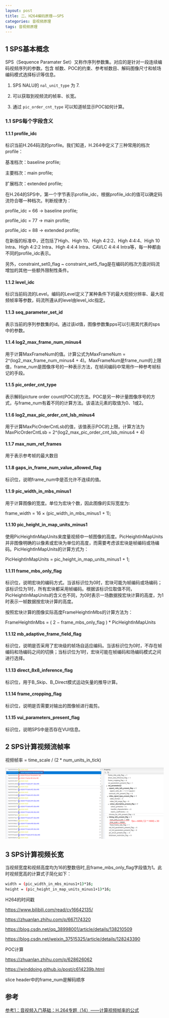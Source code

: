 ```yaml
---
layout: post
title: 二、H264编码原理——SPS
categories: 音视频原理
tags: 音视频原理
---
```


## 1 SPS基本概念

SPS（Sequence Paramater Set）又称作序列参数集。对应的是针对一段连续编码视频序列的参数。包含 帧数、POC的约束、参考帧数目、解码图像尺寸和帧场编码模式选择标识等信息。

1. SPS NALU的 `nal_unit_type` 为 7.

2. 可以获取到视频流的帧率、长宽。

3. 通过 `pic_order_cnt_type` 可以知道帧显示POC如何计算。

### 1.1 SPS每个字段含义

#### 1.1.1 profile_idc

标识当前H.264码流的profile。我们知道，H.264中定义了三种常用的档次profile：

基准档次：baseline profile;

主要档次：main profile;

扩展档次：extended profile;

在H.264的SPS中，第一个字节表示profile_idc，根据profile_idc的值可以确定码流符合哪一种档次。判断规律为：

profile_idc = 66 → baseline profile;

profile_idc = 77 → main profile;

profile_idc = 88 → extended profile;

在新版的标准中，还包括了High、High 10、High 4:2:2、High 4:4:4、High 10 Intra、High 4:2:2 Intra、High 4:4:4 Intra、CAVLC 4:4:4 Intra等，每一种都由不同的profile_idc表示。

另外，constraint_set0_flag ~ constraint_set5_flag是在编码的档次方面对码流增加的其他一些额外限制性条件。

#### 1.1.2 level_idc

标识当前码流的Level。编码的Level定义了某种条件下的最大视频分辨率、最大视频帧率等参数，码流所遵从的level由level_idc指定。

#### 1.1.3 seq_parameter_set_id

表示当前的序列参数集的id。通过该id值，图像参数集pps可以引用其代表的sps中的参数。

#### 1.1.4 log2_max_frame_num_minus4

用于计算MaxFrameNum的值。计算公式为MaxFrameNum = 2^(log2_max_frame_num_minus4 + 4)。MaxFrameNum是frame_num的上限值，frame_num是图像序号的一种表示方法，在帧间编码中常用作一种参考帧标记的手段。

#### 1.1.5 pic_order_cnt_type

表示解码picture order count(POC)的方法。POC是另一种计量图像序号的方式，与frame_num有着不同的计算方法。该语法元素的取值为0、1或2。

#### 1.1.6 log2_max_pic_order_cnt_lsb_minus4

用于计算MaxPicOrderCntLsb的值，该值表示POC的上限。计算方法为MaxPicOrderCntLsb = 2^(log2_max_pic_order_cnt_lsb_minus4 + 4)

#### 1.1.7 max_num_ref_frames

用于表示参考帧的最大数目

#### 1.1.8 gaps_in_frame_num_value_allowed_flag

标识位，说明frame_num中是否允许不连续的值。

#### 1.1.9 pic_width_in_mbs_minus1

用于计算图像的宽度。单位为宏块个数，因此图像的实际宽度为:

frame_width = 16 × (pic\_width\_in\_mbs_minus1 + 1);

#### 1.1.10 pic_height_in_map_units_minus1

使用PicHeightInMapUnits来度量视频中一帧图像的高度。PicHeightInMapUnits并非图像明确的以像素或宏块为单位的高度，而需要考虑该宏块是帧编码或场编码。PicHeightInMapUnits的计算方式为：

PicHeightInMapUnits = pic\_height\_in\_map\_units\_minus1 + 1;

#### 1.1.11 frame_mbs_only_flag

标识位，说明宏块的编码方式。当该标识位为0时，宏块可能为帧编码或场编码；该标识位为1时，所有宏块都采用帧编码。根据该标识位取值不同，PicHeightInMapUnits的含义也不同，为0时表示一场数据按宏块计算的高度，为1时表示一帧数据按宏块计算的高度。

按照宏块计算的图像实际高度FrameHeightInMbs的计算方法为：

FrameHeightInMbs = ( 2 − frame_mbs_only_flag ) * PicHeightInMapUnits

#### 1.1.12 mb_adaptive_frame_field_flag

标识位，说明是否采用了宏块级的帧场自适应编码。当该标识位为0时，不存在帧编码和场编码之间的切换；当标识位为1时，宏块可能在帧编码和场编码模式之间进行选择。

#### 1.1.13 direct_8x8_inference_flag

标识位，用于B_Skip、B_Direct模式运动矢量的推导计算。

#### 1.1.14 frame_cropping_flag

标识位，说明是否需要对输出的图像帧进行裁剪。

#### 1.1.15 vui_parameters_present_flag

标识位，说明SPS中是否存在VUI信息。


## 2 SPS计算视频流帧率

视频帧率 = time_scale / (2 * num_units_in_tick)

![alt text](image.png)

## 3 SPS计算视频长宽

当视频宽度和视频高度均为16的整数倍时,且frame_mbs_only_flag字段值为1。此时视频宽高的计算式子简化如下：

```sh
width = (pic_width_in_mbs_minus1+1)*16;
height = (pic_height_in_map_units_minus1+1)*16;
```




H264的时间戳

https://www.bilibili.com/read/cv16642135/

https://zhuanlan.zhihu.com/p/667174320

https://blog.csdn.net/qq_38998001/article/details/138210509

https://blog.csdn.net/weixin_37515325/article/details/128243390

POC计算

https://zhuanlan.zhihu.com/p/628626062

https://winddoing.github.io/post/c614239b.html

slice header中的frame_num是解码顺序

## 参考


[参考1：音视频入门基础：H.264专题（14）——计算视频帧率的公式](https://blog.csdn.net/u014552102/article/details/140441476)

